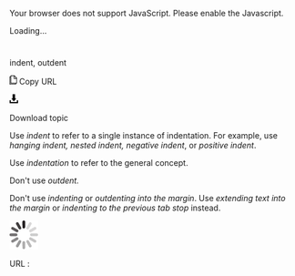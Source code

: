 Your browser does not support JavaScript. Please enable the Javascript.

Loading...

# 

indent, outdent

![Copy URL](indent-outdent_files/Copy.png)
Copy URL

![Download](indent-outdent_files/Download.png)

Download topic

Use *indent* to refer to a single instance of indentation. For example, use *hanging indent, nested indent, negative indent*, or *positive indent*. 

Use *indentation* to refer to the general concept.

Don't use *outdent.*

Don't use *indenting* or *outdenting into the margin*. Use *extending text into the margin* or *indenting to the previous tab stop* instead.

![In progress](indent-outdent_files/activity-large.gif)

URL :
